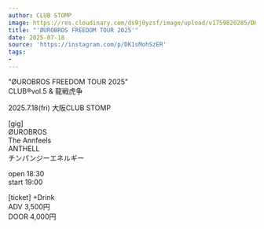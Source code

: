 ```yaml
---
author: CLUB STOMP
image: https://res.cloudinary.com/ds9j0yzsf/image/upload/v1759820285/DK1sMohSzER.jpg
title: "'ØUROBROS FREEDOM TOUR 2025'"
date: 2025-07-18
source: 'https://instagram.com/p/DK1sMohSzER'
tags:
- 
---
```

"ØUROBROS FREEDOM TOUR 2025"<br>
CLUB®️vol.5 & 龍戦虎争

2025.7.18(fri) 大阪CLUB STOMP

[gig]<br>
ØUROBROS<br>
The Annfeels<br>
ANTHELL<br>
チンパンジーエネルギー

open 18:30<br>
start 19:00

[ticket] +Drink<br>
ADV 3,500円<br>
DOOR 4,000円